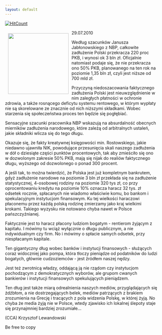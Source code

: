 ```yaml
---
layout: default
---
```


[![HitCount](http://hits.dwyl.io/czystakraina/{{page.url}}.svg)](http://hits.dwyl.io/czystakraina/{{page.url}})

<p><img src="{{site.baseurl}}\articles\pictures\465.jablonowski.jpg" align="left" style="margin: 10px 10px" width="200"><!--42-->
29.07.2010</p><p>Według szacunków Janusza Jabłonowskiego z NBP, całkowite zadłużenie Polski przekracza 220 proc PKB, i wynosi ok 3 bln zł. Oficjalnie natomiast podaje się, że nie przekracza ono 50% PKB, planowanego na ten rok na poziomie 1,35 bln zł, czyli jest niższe od 700 mld zł.</p><p>Przyczyną niedoszacowania faktycznego zadłużenia Polski jest nieuwzględnienie w nim zaległych płatności w ochronie zdrowia, a także rosnącego deficytu systemu rentowego, w którym wypłaty nie są skorelowane ze znacznie od nich niższymi składkami. Wobec starzenia się społeczeństwa proces ten będzie się pogłębiać.</p><p>Sensacyjne szacunki pracownika NBP wskazują na absurdalność obecnych mierników zadłużenia narodowego, które zależą od arbitralnych ustaleń, jakie składniki wlicza się do tego długu. </p><p>Okazuje się, że fakty kreatywnej księgowości min. Rostowskiego, jakie niedawno ujawniła NIK, powodujące przesunięcia skali naszego zadłużenia w dół o dziesiąte części punktów procentowych, tak aby zmieściło się ono w dozwolonym zakresie 50% PKB, mają się nijak do realiów faktycznego długu, wyższego od dozwolonego o ponad 300 procent.</p><p>A jeśli tak, to można twierdzić, że Polska jest już kompletnym bankrutem, gdyż zadłużenie narodowe na poziomie 3 bln zł przekłada się na zadłużenie statystycznej, 4-osobowej rodziny na poziomie 320 tys zł, co przy oprocentowaniu kredytu na poziomie 10% oznacza haracz 32 tys. zł odsetek rocznie, spłacanych nie wiadomo właściwie komu, bo bankom i spekulacyjnym instytucjom finansowym. Ku tej wielkości haraczowi płaconemu przez każdą polską rodzinę zmierzamy jako kraj wielkimi krokami. Takiego wyzysku nie notowano chyba nawet w Polsce pańszczyźnianej.</p><p>Faktycznie jest to haracz płacony ludziom bogatym - rentierom żyjącym z kapitału. I mówimy tu wciąż wyłącznie o długu publicznym, a nie indywidualnym czy firm. No i mówimy o spłacie samych odsetek, przy niespłacanym kapitale.</p><p>Ten gigantyczny dług wobec banków i instytucji finansowych - służących coraz widoczniej jako pompa, która tłoczy pieniądze od podatników do ludzi bogatych, głównie cudzoziemców - jest źródłem naszej nędzy. </p><p>Jest też zwrotnicą władzy, oddającą ją nie rządom czy instytucjom pochodzącym z demokratycznych wyborów, ale grupom cwanych bankierów i instytucji finansowych spekulujących pieniądzem.</p><p>Ten dług jest także miarą odrealnienia naszych mediów, przyglądających się źdźbłom, a nie dostrzegających belek, mediów patrzących z brakiem zrozumienia na Grecję i tracących z pola widzenia Polskę, w której żyją. No chyba że media żyją nie w Polsce, wtedy zjawisko ich lokalnej ślepoty staje się przynajmniej bardziej zrozumiałe...</p><p>(CCA) Krzysztof Lewandowski</p><p>Be free to copy</p>